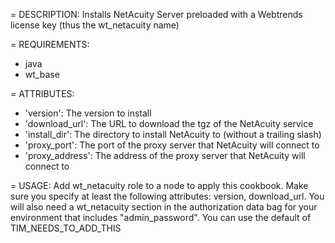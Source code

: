 = DESCRIPTION:
Installs NetAcuity Server preloaded with a Webtrends license key (thus the wt_netacuity name)

= REQUIREMENTS:
* java
* wt_base

= ATTRIBUTES:
* 'version': The version to install
* 'download_url': The URL to download the tgz of the NetAcuity service
* 'install_dir': The directory to install NetAcuity to (without a trailing slash)
* 'proxy_port': The port of the proxy server that NetAcuity will connect to 
* 'proxy_address': The address of the proxy server that NetAcuity will connect to

= USAGE:
Add wt_netacuity role to a node to apply this cookbook.  Make sure you specify at least
the following attributes: version, download_url.  You will also need a wt_netacuity section
in the authorization data bag for your environment that includes "admin_password".  You
can use the default of TIM_NEEDS_TO_ADD_THIS